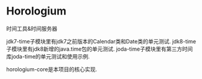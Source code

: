 # Horologium

时间工具&时间服务器

jdk7-time子模块里有jdk7之前版本的Calendar类和Date类的单元测试.
jdk8-time子模块里有jdk8新增的java.time包的单元测试.
joda-time子模块里有第三方时间库joda-time的单元测试和使用示例.

horologium-core是本项目的核心实现.
